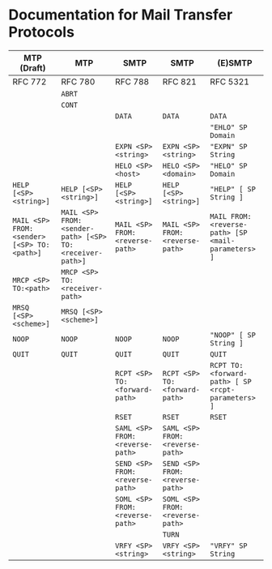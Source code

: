 # Documentation for Mail Transfer Protocols

| MTP (Draft) | MTP | SMTP | SMTP | (E)SMTP |
| - | - | - | - | - |
| RFC 772 | RFC 780 | RFC 788 | RFC 821 | RFC 5321 |
| | `ABRT` |
| | `CONT` |
| | | `DATA` | `DATA` | `DATA` | `DATA` |
| | | | | `"EHLO" SP Domain` | `"EHLO" SP ( Domain / address-literal )` |
| | | `EXPN <SP> <string>` | `EXPN <SP> <string>` | `"EXPN" SP String` | `"EXPN" SP String` |
| | | `HELO <SP> <host>` | `HELO <SP> <domain>` | `"HELO" SP Domain` | `"HELO" SP Domain` |
| `HELP [<SP> <string>]` | `HELP [<SP> <string>]` | `HELP [<SP> <string>]` | `HELP [<SP> <string>]` | `"HELP" [ SP String ]` | `"HELP" [ SP String ]` |
| `MAIL <SP> FROM:<sender> [<SP> TO:<path>]` | `MAIL <SP> FROM:<sender-path> [<SP> TO:<receiver-path>]` | `MAIL <SP> FROM:<reverse-path>` | `MAIL <SP> FROM:<reverse-path>` | `MAIL FROM:<reverse-path> [SP <mail-parameters> ]` | `"MAIL FROM:" Reverse-path [SP Mail-parameters]`
| `MRCP <SP> TO:<path>` | `MRCP <SP> TO:<receiver-path>` |
| `MRSQ [<SP> <scheme>]` | `MRSQ [<SP> <scheme>]` |
| `NOOP` | `NOOP` | `NOOP` | `NOOP` | `"NOOP" [ SP String ]` | `"NOOP" [ SP String ]` |
| `QUIT` | `QUIT` | `QUIT` | `QUIT` | `QUIT` | `QUIT` |
| | | `RCPT <SP> TO:<forward-path>` | `RCPT <SP> TO:<forward-path>` | `RCPT TO:<forward-path> [ SP <rcpt-parameters> ]` | `"RCPT TO:" ( "<Postmaster@" Domain ">" / "<Postmaster>" / Forward-path ) [SP Rcpt-parameters]`
| | | `RSET` | `RSET` | `RSET` | `RSET` |
| | | `SAML <SP> FROM:<reverse-path>` | `SAML <SP> FROM:<reverse-path>` |
| | | `SEND <SP> FROM:<reverse-path>` | `SEND <SP> FROM:<reverse-path>` |
| | | `SOML <SP> FROM:<reverse-path>` | `SOML <SP> FROM:<reverse-path>` |
| | | | `TURN` |
| | | `VRFY <SP> <string>` | `VRFY <SP> <string>` | `"VRFY" SP String` | `"VRFY" SP String` |
